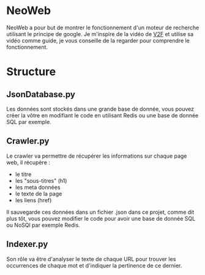 # NeoWeb

NeoWeb a pour but de montrer le fonctionnement d'un moteur de recherche utilisant le principe de google.
Je m'inspire de la vidéo de [V2F](https://youtu.be/O3cJUR2NimI) et utilise sa vidéo comme guide, je vous conseille de la regarder pour comprendre le fonctionnement.

# Structure

## JsonDatabase.py

Les données sont stockés dans une grande base de donnée, vous pouvez créer la vôtre en modifiant le code en utilisant Redis ou une base de donnée SQL par exemple.

## Crawler.py

Le crawler va permettre de récupérer les informations sur chaque page web, il récupère : 
- le titre
- les "sous-titres" (h1)
- les meta données
- le texte de la page
- les liens (href)

Il sauvegarde ces données dans un fichier .json dans ce projet, comme dit plus tôt, vous pouvez modifier le code pour avoir une base de donnée SQL ou NoSQl par exemple Redis.

## Indexer.py

Son rôle va être d'analyser le texte de chaque URL pour trouver les occurrences de chaque mot et d'indiquer la pertinence de ce dernier.